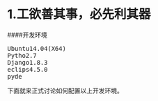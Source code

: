 # 1.工欲善其事，必先利其器
####开发环境
<pre>
Ubuntu14.04(X64)
Pytho2.7
Django1.8.3
eclips4.5.0
pyde
</pre>
下面就来正式讨论如何配置以上开发环境。

